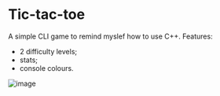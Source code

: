 # Tic-tac-toe
A simple CLI game to remind myslef how to use C++.
Features:
 - 2 difficulty levels;
 - stats;
 - console colours.

![image](https://github.com/user-attachments/assets/91615c2d-071c-4b70-ab23-a2b7ec92c6e0)

